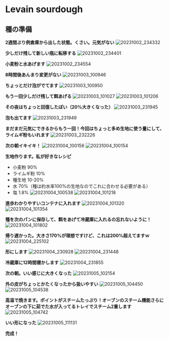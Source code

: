 # Levain sourdough

## 種の準備

**2週間ぶり例倉庫から出した状態。くさい。元気がない**
![20231002_234332](https://github.com/EmilOJ/random/assets/4786811/e0fa4d4b-6e7e-4b18-8507-29d0b6f9a058)

**少しだけ残して新しい瓶に転移する**
![20231002_234401](https://github.com/EmilOJ/random/assets/4786811/e789ee25-0088-4b94-a8b7-8f32ea0520a2)

**小麦粉と水あげます**
![20231002_234554](https://github.com/EmilOJ/random/assets/4786811/2b45667c-4721-4853-8fa7-13eff585587e)

**8時間後あんまり変更がない**
![20231003_100946](https://github.com/EmilOJ/random/assets/4786811/edf34467-4538-4486-b33a-62c773b3ab08)

**ちょっとだけ泡がでてます**
![20231003_100950](https://github.com/EmilOJ/random/assets/4786811/49b406c4-2347-43a3-ae80-8154d2e5ecd8)

**もう一回少しだけ残して餌あげる**
![20231003_101027](https://github.com/EmilOJ/random/assets/4786811/777e8330-9a1e-4c94-af35-f8ac938d71b0)
![20231003_101206](https://github.com/EmilOJ/random/assets/4786811/88202dbe-e220-412f-bb94-6506482de63c)

**その夜はちょっと回復したぽい（20%大きくなった）**
![20231003_231945](https://github.com/EmilOJ/random/assets/4786811/b66618f9-a999-48c8-ba99-c2b2b656d13d)

**泡も出てます**
![20231003_231949](https://github.com/EmilOJ/random/assets/4786811/4a1ac147-f5bb-450b-a84a-4e92f6a7b4ea)

**まだまだ元気にできるからもう一回！今回はちょっと多め生地に使う量にして、ライムギ粉もいれます**
![20231003_232226](https://github.com/EmilOJ/random/assets/4786811/823e2421-4318-40e6-b46f-27941ca61c31)

**次の朝イキイキ！**
![20231004_100156](https://github.com/EmilOJ/random/assets/4786811/97db46a5-5f91-453f-ae5d-0dcdaceb09d0)
![20231004_100154](https://github.com/EmilOJ/random/assets/4786811/56285098-d09f-495e-b2ff-01da53d5742f)

**生地作ります。私が好きなレシピ**
- 小麦粉 90%
- ライムギ粉 10%
- 種生地 10-20%
- 水 70%（種は約水率100%の生地なのでこれに合わせる必要がある）
- 塩 1.8%
![20231004_100538](https://github.com/EmilOJ/random/assets/4786811/606d9730-39e5-42d5-952b-bcd8d93be869)
![20231004_101218](https://github.com/EmilOJ/random/assets/4786811/afedae86-8513-4cdb-a313-207f0a39bfac)


**進歩わかりやすいコンテナに入れます**
![20231004_101320](https://github.com/EmilOJ/random/assets/4786811/a6ad11aa-0073-4d62-ab26-b39abce2a3da)
![20231004_101354](https://github.com/EmilOJ/random/assets/4786811/6d938ecb-4ccf-458e-9311-0439bda9efa6)

**種を次のパンに保存して、餌をあげて冷蔵庫に入れるの忘れないように！**
![20231004_101802](https://github.com/EmilOJ/random/assets/4786811/70733945-28b3-460d-a33a-0da79bad2404)

**帰り遅かった。大きさ170%が理想ですけど、これは200%超えてますｗ**
![20231004_225102](https://github.com/EmilOJ/random/assets/4786811/d87e5b82-5489-41ad-85fe-ffc605f135a8)

**形にします**
![20231004_230928](https://github.com/EmilOJ/random/assets/4786811/44a70255-6d14-40b0-b9b3-b8963d30f521)
![20231004_231448](https://github.com/EmilOJ/random/assets/4786811/8020ca38-4c0b-411b-a107-c437028ae825)

**冷蔵庫に12時間寝かします**
![20231004_231855](https://github.com/EmilOJ/random/assets/4786811/05a2348a-6bc1-45cc-a340-84ccfd881b59)

**次の朝。いい感じに大きくなった**
![20231005_102154](https://github.com/EmilOJ/random/assets/4786811/a4da80ca-1d45-4922-854a-b6b8499c55c8)

**外の皮がちょっとかたくなったから扱いやすい**
![20231005_104450](https://github.com/EmilOJ/random/assets/4786811/46e4187f-92d4-47d6-8a07-dcdab553afb0)
![20231005_104538](https://github.com/EmilOJ/random/assets/4786811/519cb4e4-4051-48a6-af84-865e38c5e4cb)

**高温で焼きます。ポイントがスチームたっぷり！オーブンのスチーム機能さらにオーブンの下に茹でた水が入ってるトレイでスチーム2重します**
![20231005_104742](https://github.com/EmilOJ/random/assets/4786811/925d3841-20b3-4414-9862-b2e0bded2eb6)

**いい形になった**
![20231005_111131](https://github.com/EmilOJ/random/assets/4786811/90b1377f-4e6f-4900-bb07-a9e646e63e6a)

**完成！**

